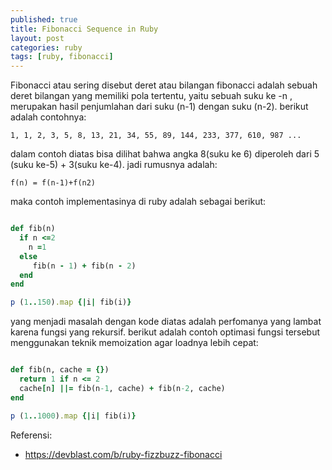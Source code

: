 ```yaml
---
published: true
title: Fibonacci Sequence in Ruby
layout: post
categories: ruby
tags: [ruby, fibonacci]
---
```


 Fibonacci atau sering disebut deret atau bilangan fibonacci adalah sebuah deret bilangan yang memiliki pola tertentu, yaitu sebuah suku ke -n , merupakan hasil penjumlahan dari suku (n-1) dengan suku (n-2). berikut adalah contohnya:

```
1, 1, 2, 3, 5, 8, 13, 21, 34, 55, 89, 144, 233, 377, 610, 987 ...
```

dalam contoh diatas bisa dilihat bahwa angka 8(suku ke 6) diperoleh dari 5 (suku ke-5) + 3(suku ke-4). jadi rumusnya adalah:

```
f(n) = f(n-1)+f(n2)
```

maka contoh implementasinya di ruby adalah sebagai berikut:

```ruby

def fib(n)
  if n <=2
    n =1
  else
     fib(n - 1) + fib(n - 2)
  end
end

p (1..150).map {|i| fib(i)} 

```

yang menjadi masalah dengan kode diatas adalah perfomanya yang lambat karena fungsi yang rekursif. berikut adalah contoh optimasi fungsi tersebut menggunakan teknik memoization agar loadnya lebih cepat:

```ruby

def fib(n, cache = {})
  return 1 if n <= 2
  cache[n] ||= fib(n-1, cache) + fib(n-2, cache)
end

p (1..1000).map {|i| fib(i)}

```

Referensi:
- https://devblast.com/b/ruby-fizzbuzz-fibonacci